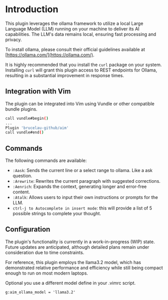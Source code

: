 # Introduction

This plugin leverages the ollama framework to utilize a local Large Language Model (LLM) running on your machine to deliver its AI capabilities. The LLM's data remains local, ensuring fast processing and privacy.

To install ollama, please consult their official guidelines available at [https://ollama.com/](https://ollama.com/).

It is highly recommended that you install the `curl` package on your system. Installing `curl` will grant this plugin access to REST endpoints for Ollama, resulting in a substantial improvement in response times.

## Integration with Vim

The plugin can be integrated into Vim using Vundle or other compatible bundle plugins.

```bash
call vundle#begin()
...
Plugin 'brucelau-github/aim'
call vundle#end()
```

## Commands

The following commands are available:

- `:Aask`: Sends the current line or a select range to ollama. Like a ask question.
- `:Arewrite`: Rewrites the current paragraph with suggested corrections.
- `:Aenrich`: Expands the context, generating longer and error-free content.
- `:Atalk`: Allows users to input their own instructions or prompts for the LLM.
- `ctrl-j to Autocomplete in insert mode`: this will provide a list of 5 possible strings to complete your thought.

## Configuration

The plugin's functionality is currently in a work-in-progress (WIP) state. Future updates are anticipated, although detailed plans remain under consideration due to time constraints.

For reference, this plugin employs the llama3.2 model, which has demonstrated relative performance and efficiency while still being compact enough to run on most modern laptops.

Optional you use a different model define in your .vimrc script.

```vim
g:aim_ollama_model = 'llama3.2'
```
